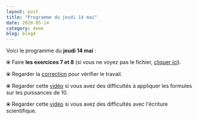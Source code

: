 ```yaml
---
layout: post
title: "Programme du jeudi 14 mai"
date: 2020-05-14
category: 4eme
blog: blog4
---
```


Voici le programme du <b>jeudi 14 mai</b> :

⦿ Faire <b>les exercices 7 et 8</b> (si vous ne voyez pas le fichier, <a href="/exercices/4eme/4eme_exercices_jeudi_14_mai_2020.pdf">cliquer ici</a>). 

<object data="/exercices/4eme/4eme_exercices_jeudi_14_mai_2020.pdf" width="100%" height="500" type='application/pdf'></object>

⦿ Regarder la <a class="correction" href="/exercices/4eme/4eme_exercices_jeudi_14_mai_2020_corrections.pdf">correction</a> pour vérifier le travail.

⦿ Regarder cette <a class="video" href="https://youtu.be/GWz5_veC12U">vidéo</a> si vous avez des difficultés à appliquer les formules sur les puissances de 10.

⦿ Regarder cette <a class="video" href="https://youtu.be/tzhNCpLRtCY">vidéo</a> si vous avez des difficultés avec l'écriture scientifique.
